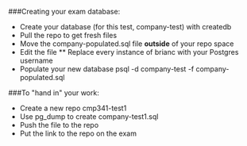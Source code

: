 ###Creating your exam database:

* Create your database (for this test, company-test) with createdb
* Pull the repo to get fresh files
* Move the company-populated.sql file __outside__ of your repo space
* Edit the file
** Replace every instance of brianc with your Postgres username
* Populate your new database psql -d company-test -f company-populated.sql

###To "hand in" your work:
* Create a new repo cmp341-test1
* Use pg_dump to create company-test1.sql
* Push the file to the repo
* Put the link to the repo on the exam
